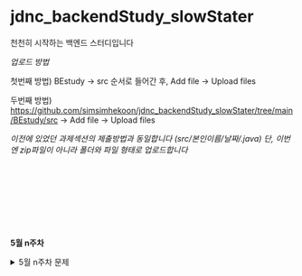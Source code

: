 # jdnc_backendStudy_slowStater
 천천히 시작하는 백엔드 스터디입니다

*업로드 방법*

첫번째 방법) BEstudy -> src 순서로 들어간 후, Add file -> Upload files

두번째 방법) https://github.com/simsimhekoon/jdnc_backendStudy_slowStater/tree/main/BEstudy/src -> Add file -> Upload files

*이전에 있었던 과제섹션의 제출방법과 동일합니다 (src/본인이름/날짜/.java)*
*단, 이번엔 zip파일이 아니라 폴더와 파일 형태로 업로드합니다*

</br></br>
---
</br></br>

**5월 n주차**
<details><summary>5월 n주차 문제</summary>

<details><summary>5/n 문제</summary>

- 백준 알고리즘 : 과제 안내신분?  - 기초 배열 문제
  - https://www.acmicpc.net/problem/5597 

</details>
